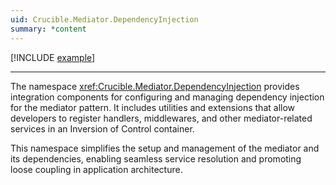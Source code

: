```yaml
---
uid: Crucible.Mediator.DependencyInjection
summary: *content
---
```


[!INCLUDE [example](../../Fragments/advanced-usage-label.md)]

---

The namespace <xref:Crucible.Mediator.DependencyInjection> provides integration components 
for configuring and managing dependency injection for the mediator pattern. It includes 
utilities and extensions that allow developers to register handlers, middlewares, and other 
mediator-related services in an Inversion of Control container.

This namespace simplifies the setup and management of the mediator and its dependencies, 
enabling seamless service resolution and promoting loose coupling in application architecture.
